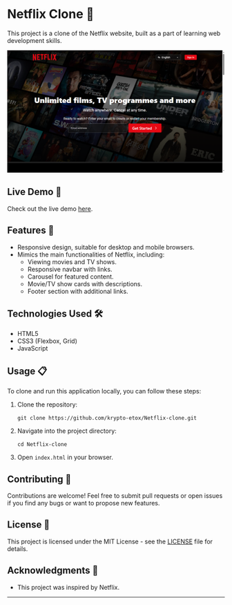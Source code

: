 # Netflix Clone 🎥

This project is a clone of the Netflix website, built as a part of learning web development skills.

![Netflix Clone Screenshot](screenshot.png)

## Live Demo 🚀

Check out the live demo [here](https://krypto-etox.github.io/Netflix-clone/).

## Features 🌟

- Responsive design, suitable for desktop and mobile browsers.
- Mimics the main functionalities of Netflix, including:
  - Viewing movies and TV shows.
  - Responsive navbar with links.
  - Carousel for featured content.
  - Movie/TV show cards with descriptions.
  - Footer section with additional links.

## Technologies Used 🛠️

- HTML5
- CSS3 (Flexbox, Grid)
- JavaScript

## Usage 📋

To clone and run this application locally, you can follow these steps:

1. Clone the repository:

   ```
   git clone https://github.com/krypto-etox/Netflix-clone.git
   ```

2. Navigate into the project directory:

   ```
   cd Netflix-clone
   ```

3. Open `index.html` in your browser.

## Contributing 🤝

Contributions are welcome! Feel free to submit pull requests or open issues if you find any bugs or want to propose new features.

## License 📄

This project is licensed under the MIT License - see the [LICENSE](LICENSE) file for details.

## Acknowledgments 🙏

- This project was inspired by Netflix.
---
